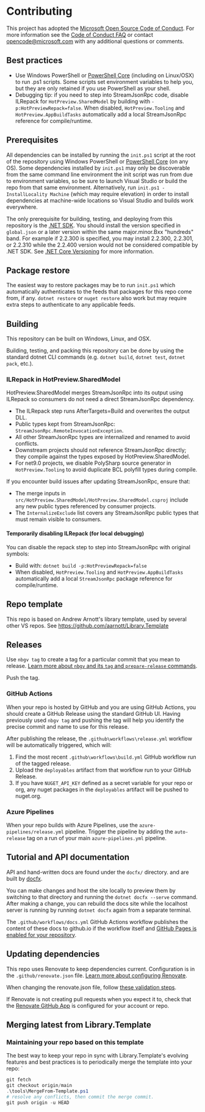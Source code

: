 # Contributing

This project has adopted the [Microsoft Open Source Code of
Conduct](https://opensource.microsoft.com/codeofconduct/).
For more information see the [Code of Conduct
FAQ](https://opensource.microsoft.com/codeofconduct/faq/) or
contact [opencode@microsoft.com](mailto:opencode@microsoft.com)
with any additional questions or comments.

## Best practices

* Use Windows PowerShell or [PowerShell Core][pwsh] (including on Linux/OSX) to run .ps1 scripts.
  Some scripts set environment variables to help you, but they are only retained if you use PowerShell as your shell.
* Debugging tip: if you need to step into StreamJsonRpc code, disable ILRepack for `HotPreview.SharedModel` by building with `-p:HotPreviewRepack=false`. When disabled, `HotPreview.Tooling` and `HotPreview.AppBuildTasks` automatically add a local StreamJsonRpc reference for compile/runtime.

## Prerequisites

All dependencies can be installed by running the `init.ps1` script at the root of the repository
using Windows PowerShell or [PowerShell Core][pwsh] (on any OS).
Some dependencies installed by `init.ps1` may only be discoverable from the same command line environment the init script was run from due to environment variables, so be sure to launch Visual Studio or build the repo from that same environment.
Alternatively, run `init.ps1 -InstallLocality Machine` (which may require elevation) in order to install dependencies at machine-wide locations so Visual Studio and builds work everywhere.

The only prerequisite for building, testing, and deploying from this repository
is the [.NET SDK](https://get.dot.net/).
You should install the version specified in `global.json` or a later version within
the same major.minor.Bxx "hundreds" band.
For example if 2.2.300 is specified, you may install 2.2.300, 2.2.301, or 2.2.310
while the 2.2.400 version would not be considered compatible by .NET SDK.
See [.NET Core Versioning](https://learn.microsoft.com/dotnet/core/versions/) for more information.

## Package restore

The easiest way to restore packages may be to run `init.ps1` which automatically authenticates
to the feeds that packages for this repo come from, if any.
`dotnet restore` or `nuget restore` also work but may require extra steps to authenticate to any applicable feeds.

## Building

This repository can be built on Windows, Linux, and OSX.

Building, testing, and packing this repository can be done by using the standard dotnet CLI commands (e.g. `dotnet build`, `dotnet test`, `dotnet pack`, etc.).

### ILRepack in HotPreview.SharedModel

HotPreview.SharedModel merges StreamJsonRpc into its output using ILRepack so consumers do not need a direct StreamJsonRpc dependency.

- The ILRepack step runs AfterTargets=Build and overwrites the output DLL.
- Public types kept from StreamJsonRpc: `StreamJsonRpc.RemoteInvocationException`.
- All other StreamJsonRpc types are internalized and renamed to avoid conflicts.
- Downstream projects should not reference StreamJsonRpc directly; they compile against the types exposed by HotPreview.SharedModel.
- For net9.0 projects, we disable PolySharp source generator in `HotPreview.Tooling` to avoid duplicate BCL polyfill types during compile.

If you encounter build issues after updating StreamJsonRpc, ensure that:

- The merge inputs in `src/HotPreview.SharedModel/HotPreview.SharedModel.csproj` include any new public types referenced by consumer projects.
- The `InternalizeExclude` list covers any StreamJsonRpc public types that must remain visible to consumers.

#### Temporarily disabling ILRepack (for local debugging)

You can disable the repack step to step into StreamJsonRpc with original symbols:

- Build with: `dotnet build -p:HotPreviewRepack=false`
- When disabled, `HotPreview.Tooling` and `HotPreview.AppBuildTasks` automatically add a local `StreamJsonRpc` package reference for compile/runtime.

[pwsh]: https://docs.microsoft.com/powershell/scripting/install/installing-powershell?view=powershell-6

## Repo template

This repo is based on Andrew Arnott's library template, used by several other VS repos. See https://github.com/aarnott/Library.Template

## Releases

Use `nbgv tag` to create a tag for a particular commit that you mean to release.
[Learn more about `nbgv` and its `tag` and `prepare-release` commands](https://dotnet.github.io/Nerdbank.GitVersioning/docs/nbgv-cli.html).

Push the tag.

### GitHub Actions

When your repo is hosted by GitHub and you are using GitHub Actions, you should create a GitHub Release using the standard GitHub UI.
Having previously used `nbgv tag` and pushing the tag will help you identify the precise commit and name to use for this release.

After publishing the release, the `.github\workflows\release.yml` workflow will be automatically triggered, which will:

1. Find the most recent `.github\workflows\build.yml` GitHub workflow run of the tagged release.
1. Upload the `deployables` artifact from that workflow run to your GitHub Release.
1. If you have `NUGET_API_KEY` defined as a secret variable for your repo or org, any nuget packages in the `deployables` artifact will be pushed to nuget.org.

### Azure Pipelines

When your repo builds with Azure Pipelines, use the `azure-pipelines/release.yml` pipeline.
Trigger the pipeline by adding the `auto-release` tag on a run of your main `azure-pipelines.yml` pipeline.

## Tutorial and API documentation

API and hand-written docs are found under the `docfx/` directory. and are built by [docfx](https://dotnet.github.io/docfx/).

You can make changes and host the site locally to preview them by switching to that directory and running the `dotnet docfx --serve` command.
After making a change, you can rebuild the docs site while the localhost server is running by running `dotnet docfx` again from a separate terminal.

The `.github/workflows/docs.yml` GitHub Actions workflow publishes the content of these docs to github.io if the workflow itself and [GitHub Pages is enabled for your repository](https://docs.github.com/en/pages/quickstart).

## Updating dependencies

This repo uses Renovate to keep dependencies current.
Configuration is in the `.github/renovate.json` file.
[Learn more about configuring Renovate](https://docs.renovatebot.com/configuration-options/).

When changing the renovate.json file, follow [these validation steps](https://docs.renovatebot.com/config-validation/).

If Renovate is not creating pull requests when you expect it to, check that the [Renovate GitHub App](https://github.com/apps/renovate) is configured for your account or repo.

## Merging latest from Library.Template

### Maintaining your repo based on this template

The best way to keep your repo in sync with Library.Template's evolving features and best practices is to periodically merge the template into your repo:
`
```ps1
git fetch
git checkout origin/main
.\tools\MergeFrom-Template.ps1
# resolve any conflicts, then commit the merge commit.
git push origin -u HEAD
```
